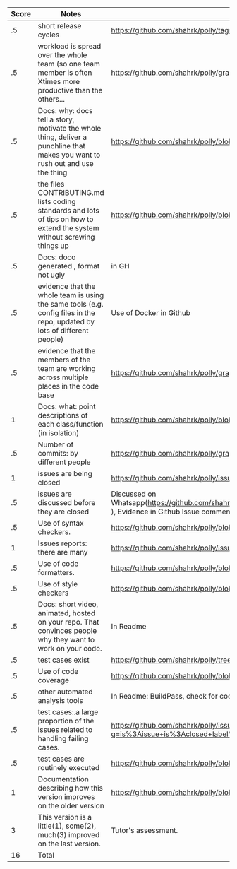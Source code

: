 |Score|Notes| Evidence|
|-|-----|---------|
|.5| short release cycles|https://github.com/shahrk/polly/tags|
|.5| workload is spread over the whole team (so one team member is often Xtimes more productive than the others...|https://github.com/shahrk/polly/graphs/contributors|
|.5|Docs: why: docs tell a story, motivate the whole thing, deliver a punchline that makes you want to rush out and use the thing | https://github.com/shahrk/polly/blob/main/README.md|
|.5|the files CONTRIBUTING.md lists coding standards and lots of tips on how to extend the system without screwing things up  |https://github.com/shahrk/polly/blob/main/CONTRIBUTING.md |
|.5|Docs: doco generated , format not ugly  | in GH|
|.5|evidence that the whole team is using the same tools (e.g. config files in the repo, updated by lots of different people) |Use of Docker in Github |
|.5|evidence that the members of the team are working across multiple places in the code base |https://github.com/shahrk/polly/graphs/contributors |
|1|Docs: what: point descriptions of each class/function (in isolation)  |https://github.com/shahrk/polly/blob/main/backend/README.md |
|.5|Number of commits: by different people  |https://github.com/shahrk/polly/graphs/contributors |
|1|issues are being closed | https://github.com/shahrk/polly/issues|
|.5|issues are discussed before they are closed | Discussed on Whatsapp(https://github.com/shahrk/polly/blob/main/images/IssueDiscussion1.jpeg,https://github.com/shahrk/polly/blob/main/images/IssueDiscussion2.jpeg ), Evidence in Github Issue comments.|
|.5|Use of syntax checkers. | https://github.com/shahrk/polly/blob/main/backend/package.json |
|1|Issues reports: there are many  | https://github.com/shahrk/polly/issues|
|.5|Use of code formatters. | https://github.com/shahrk/polly/blob/main/frontend/.prettierrc.json, https://github.com/shahrk/polly/blob/main/backend/.eslintrc.json |
|.5|Use of style checkers | https://github.com/shahrk/polly/blob/main/frontend/package.json, https://github.com/shahrk/polly/blob/main/backend/.eslintrc.json|
|.5|Docs: short video, animated, hosted on your repo. That convinces people why they want to work on your code. |In Readme |
|.5|test cases exist  | https://github.com/shahrk/polly/tree/main/backend/__tests__|
|.5|Use of code coverage  |https://github.com/shahrk/polly/blob/main/.coveralls.yml|
|.5|other automated analysis tools  | In Readme: BuildPass, check for code lines, vulnerability|
|.5|test cases:.a large proportion of the issues related to handling failing cases. | https://github.com/shahrk/polly/issues?q=is%3Aissue+is%3Aclosed+label%3Aenhancement,https://github.com/shahrk/polly/issues?q=is%3Aissue+is%3Aclosed+label%3Abug|
|.5|test cases are routinely executed | https://github.com/shahrk/polly/blob/main/.github/workflows/build.yml|
|1|Documentation describing how this version improves on the older version| https://github.com/shahrk/polly/blob/main/docs/Enhancement.pdf|
|3|This version is a little(1), some(2), much(3) improved on the last version.|Tutor's assessment.| 
|16| Total|
